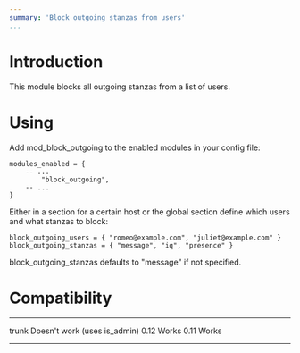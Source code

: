 ```yaml
---
summary: 'Block outgoing stanzas from users'
...
```


Introduction
============

This module blocks all outgoing stanzas from a list of users.

Using
=====

Add mod_block_outgoing to the enabled modules in your config file:
``` {.lua}
modules_enabled = {
	-- ...
		"block_outgoing",
	-- ...
}
```

Either in a section for a certain host or the global section define which users and what stanzas to block:
``` {.lua}
block_outgoing_users = { "romeo@example.com", "juliet@example.com" }
block_outgoing_stanzas = { "message", "iq", "presence" }
```

block_outgoing_stanzas defaults to "message" if not specified.

Compatibility
=============

  ------- --------------
  trunk   Doesn't work (uses is_admin)
  0.12    Works
  0.11    Works
  ------- --------------

